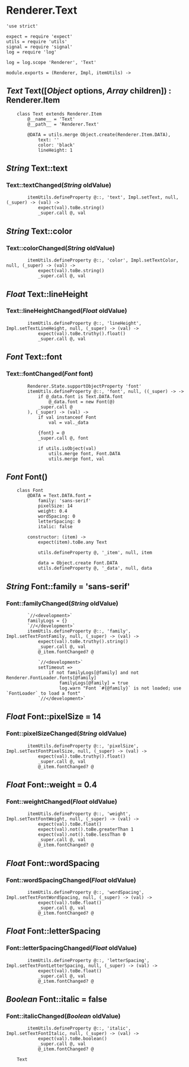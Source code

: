 Renderer.Text
=============

	'use strict'

	expect = require 'expect'
	utils = require 'utils'
	signal = require 'signal'
	log = require 'log'

	log = log.scope 'Renderer', 'Text'

	module.exports = (Renderer, Impl, itemUtils) ->

*Text* Text([*Object* options, *Array* children]) : Renderer.Item
-----------------------------------------------------------------

		class Text extends Renderer.Item
			@__name__ = 'Text'
			@__path__ = 'Renderer.Text'

			@DATA = utils.merge Object.create(Renderer.Item.DATA),
				text: ''
				color: 'black'
				lineHeight: 1

*String* Text::text
-------------------

### Text::textChanged(*String* oldValue)

			itemUtils.defineProperty @::, 'text', Impl.setText, null, (_super) -> (val) ->
				expect(val).toBe.string()
				_super.call @, val

*String* Text::color
--------------------

### Text::colorChanged(*String* oldValue)

			itemUtils.defineProperty @::, 'color', Impl.setTextColor, null, (_super) -> (val) ->
				expect(val).toBe.string()
				_super.call @, val

*Float* Text::lineHeight
------------------------

### Text::lineHeightChanged(*Float* oldValue)

			itemUtils.defineProperty @::, 'lineHeight', Impl.setTextLineHeight, null, (_super) -> (val) ->
				expect(val).toBe.truthy().float()
				_super.call @, val

*Font* Text::font
-----------------

### Text::fontChanged(*Font* font)

			Renderer.State.supportObjectProperty 'font'
			itemUtils.defineProperty @::, 'font', null, ((_super) -> ->
				if @_data.font is Text.DATA.font
					@_data.font = new Font(@)
				_super.call @
			), (_super) -> (val) ->
				if val instanceof Font
					val = val._data

				{font} = @
				_super.call @, font

				if utils.isObject(val)
					utils.merge font, Font.DATA
					utils.merge font, val

*Font* Font()
-------------

		class Font
			@DATA = Text.DATA.font =
				family: 'sans-serif'
				pixelSize: 14
				weight: 0.4
				wordSpacing: 0
				letterSpacing: 0
				italic: false

			constructor: (item) ->
				expect(item).toBe.any Text

				utils.defineProperty @, '_item', null, item

				data = Object.create Font.DATA
				utils.defineProperty @, '_data', null, data

*String* Font::family = 'sans-serif'
------------------------------------

### Font::familyChanged(*String* oldValue)

			`//<development>`
			familyLogs = {}
			`//</development>`
			itemUtils.defineProperty @::, 'family', Impl.setTextFontFamily, null, (_super) -> (val) ->
				expect(val).toBe.truthy().string()
				_super.call @, val
				@_item.fontChanged? @

				`//<development>`
				setTimeout =>
					if not familyLogs[@family] and not Renderer.FontLoader.fonts[@family]
						familyLogs[@family] = true
						log.warn "Font `#{@family}` is not loaded; use `FontLoader` to load a font"
				`//</development>`

*Float* Font::pixelSize = 14
----------------------------

### Font::pixelSizeChanged(*String* oldValue)

			itemUtils.defineProperty @::, 'pixelSize', Impl.setTextFontPixelSize, null, (_super) -> (val) ->
				expect(val).toBe.truthy().float()
				_super.call @, val
				@_item.fontChanged? @

*Float* Font::weight = 0.4
--------------------------

### Font::weightChanged(*Float* oldValue)

			itemUtils.defineProperty @::, 'weight', Impl.setTextFontWeight, null, (_super) -> (val) ->
				expect(val).toBe.float()
				expect(val).not().toBe.greaterThan 1
				expect(val).not().toBe.lessThan 0
				_super.call @, val
				@_item.fontChanged? @

*Float* Font::wordSpacing
-------------------------

### Font::wordSpacingChanged(*Float* oldValue)

			itemUtils.defineProperty @::, 'wordSpacing', Impl.setTextFontWordSpacing, null, (_super) -> (val) ->
				expect(val).toBe.float()
				_super.call @, val
				@_item.fontChanged? @

*Float* Font::letterSpacing
---------------------------

### Font::letterSpacingChanged(*Float* oldValue)

			itemUtils.defineProperty @::, 'letterSpacing', Impl.setTextFontLetterSpacing, null, (_super) -> (val) ->
				expect(val).toBe.float()
				_super.call @, val
				@_item.fontChanged? @

*Boolean* Font::italic = false
------------------------------

### Font::italicChanged(*Boolean* oldValue)

			itemUtils.defineProperty @::, 'italic', Impl.setTextFontItalic, null, (_super) -> (val) ->
				expect(val).toBe.boolean()
				_super.call @, val
				@_item.fontChanged? @

		Text